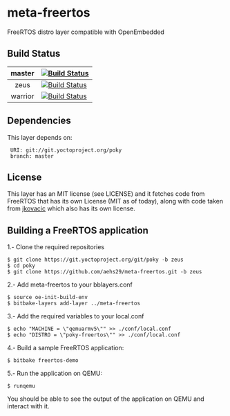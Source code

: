 # meta-freertos
FreeRTOS distro layer compatible with OpenEmbedded

## Build Status

|  master 	| [![Build Status](https://dev.azure.com/aehs29/meta-freertos/_apis/build/status/aehs29.meta-freertos?branchName=master)](https://dev.azure.com/aehs29/meta-freertos/_build/latest?definitionId=1&branchName=master)  	|
|:-:	|---	|
| zeus  	|  [![Build Status](https://dev.azure.com/aehs29/meta-freertos/_apis/build/status/aehs29.meta-freertos?branchName=zeus)](https://dev.azure.com/aehs29/meta-freertos/_build/latest?definitionId=1&branchName=zeus) 	|
| warrior  	|  [![Build Status](https://dev.azure.com/aehs29/meta-freertos/_apis/build/status/aehs29.meta-freertos?branchName=warrior)](https://dev.azure.com/aehs29/meta-freertos/_build/latest?definitionId=1&branchName=warrior) 	|

## Dependencies

This layer depends on:

     URI: git://git.yoctoproject.org/poky
     branch: master


## License
This layer has an MIT license (see LICENSE) and it fetches code from FreeRTOS that has its own License
(MIT as of today), along with code taken from [jkovacic](https://github.com/jkovacic/FreeRTOS-GCC-ARM926ejs) which also has its own license.


## Building a FreeRTOS application

1.- Clone the required repositories
```
$ git clone https://git.yoctoproject.org/git/poky -b zeus
$ cd poky
$ git clone https://github.com/aehs29/meta-freertos.git -b zeus
```
2.- Add meta-freertos to your bblayers.conf
```
$ source oe-init-build-env
$ bitbake-layers add-layer ../meta-freertos
```
3.- Add the required variables to your local.conf
```
$ echo "MACHINE = \"qemuarmv5\"" >> ./conf/local.conf
$ echo "DISTRO = \"poky-freertos\"" >> ./conf/local.conf
```
4.- Build a sample FreeRTOS application:
```
$ bitbake freertos-demo
```
5.- Run the application on QEMU:
```
$ runqemu
```
You should be able to see the output of the application on QEMU and interact with it.

